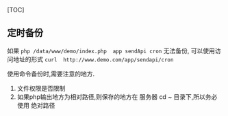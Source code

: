 [TOC]


## 定时备份

如果 `php /data/www/demo/index.php  app sendApi cron`  无法备份,
可以使用访问地址的形式 `curl  http://www.demo.com/app/sendapi/cron`

使用命令备份时,需要注意的地方.
1. 文件权限是否限制
2. 如果php输出地方为相对路径,则保存的地方在 服务器 cd ~ 目录下,所以务必使用 绝对路径